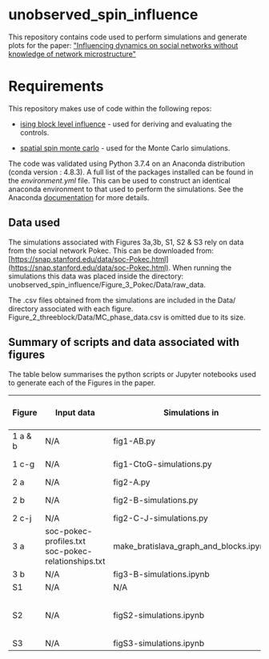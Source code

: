 # unobserved_spin_influence

This repository contains code used to perform simulations and generate plots for the paper: ["Influencing dynamics on social networks without knowledge of network microstructure"](https://arxiv.org/abs/2011.05774)

# Requirements

This repository makes use of code within the following repos:

- [ising block level influence](https://github.com/MGarrod1/ising_block_level_influence) - used for deriving and evaluating the controls.

- [spatial spin monte carlo](https://github.com/MGarrod1/spatial_spin_monte_carlo) - used for the Monte Carlo simulations.

The code was validated using Python 3.7.4 on an Anaconda distribution (conda version : 4.8.3). A full list of the packages installed can be found in the *environment.yml* file. This can be used to construct an identical anaconda environment to that used to perform the simulations. See the Anaconda [documentation](https://docs.conda.io/projects/conda/en/latest/user-guide/tasks/manage-environments.html) for more details.

## Data used

The simulations associated with Figures 3a,3b, S1, S2 & S3 rely on data from the social network Pokec. This can be downloaded from: [https://snap.stanford.edu/data/soc-Pokec.html](https://snap.stanford.edu/data/soc-Pokec.html). When running the simulations this data was placed inside the directory: unobserved\_spin\_influence/Figure\_3\_Pokec/Data/raw\_data.

The .csv files obtained from the simulations are included in the Data/ directory associated with each figure. Figure\_2\_threeblock/Data/MC\_phase\_data.csv is omitted due to its size.

## Summary of scripts and data associated with figures

The table below summarises the python scripts or Jupyter notebooks used to generate each of the Figures in the paper.

| Figure    | Input data                                          | Simulations in                          | Output data                                                                               | Plots made in                           | Time taken for simulations          |
|-----------|-----------------------------------------------------|-----------------------------------------|-------------------------------------------------------------------------------------------|-----------------------------------------|-------------------------------------|
| 1 a & b   | N/A                                                 | fig1-AB.py                            | N/A                                                                                       | fig1-AB.py                            | < 2 mins                            |
| 1 c-g  | N/A                                                 | fig1-CtoG-simulations.py               | two_block_markup_data_spins1-0_bf_0-5.csv                                                 | fig1-CtoG-plots.py                     | 2 H 15 mins                         |
| 2 a       | N/A                                                 | fig2-A.py                             | N/A                                                                                       | fig2-A.py                             | Seconds                             |
| 2 b       | N/A                                                 | fig2-B-simulations.py                 | block_level_phase_data.csv, full_MF_phase_data.csv, MC_phase_data.csv                     | fig2-B-plots.ipynb         |  5H in total                        |
| 2 c-j | N/A                                                 | fig2-C-J-simulations.py               | three_block_sus_data.csv                                                                  | fig2-C-J-plots.ipynb                  | < 1 min                             |
| 3 a       | soc-pokec-profiles.txt soc-pokec-relationships.txt  | make_bratislava_graph_and_blocks.ipynb  | bratislava_profiles.csv Bratislava_graph.graphmlBratislava_coupling.graphmlblock_info.csv | make_bratislava_graph_and_blocks.ipynb  | Minutes                             |
| 3 b       | N/A                                                 | fig3-B-simulations.ipynb                | Pokec_control_eval_data_new.csv                                                           | fig3-B-plots.ipynb                      | 8 H                                 |
| S1        | N/A                                                 | N/A                                     | N/A                                                                                       | figS1-plots.ipynb                       | Seconds                             |
| S2        | N/A                                                 | figS2-simulations.ipynb                 | Pokec_phase_diagram_data.csv                                                              | figS2-plots.ipynb                       | 2H 40 mins running this on 07/10/20 |
| S3        | N/A                                                 | figS3-simulations.ipynb                 | snapshot_as_sampfrac_data_grad_1-0.csv                                                    | figS3-plots.ipynb                       |                                     |
